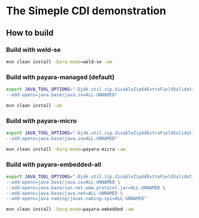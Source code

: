 # The Simeple CDI demonstration

## How to build

### Build with weld-se

```bash
mvn clean install -Darq-mode=weld-se -am
```

### Build with payara-managed (default)
```bash
export JAVA_TOOL_OPTIONS="-Djdk.util.zip.disableZip64ExtraFieldValidation=true \
--add-opens=java.base/java.io=ALL-UNNAMED"

mvn clean install -am
```

### Build with payara-micro
```bash
export JAVA_TOOL_OPTIONS="-Djdk.util.zip.disableZip64ExtraFieldValidation=true \
--add-opens=java.base/java.io=ALL-UNNAMED"

mvn clean install -Darq-mode=payara-micro -am
```

### Build with payara-embedded-all
```bash
export JAVA_TOOL_OPTIONS="-Djdk.util.zip.disableZip64ExtraFieldValidation=true \
--add-opens=java.base/java.io=ALL-UNNAMED \
--add-opens=java.base/sun.net.www.protocol.jar=ALL-UNNAMED \
--add-opens=java.base/java.net=ALL-UNNAMED \
--add-opens=java.naming/javax.naming.spi=ALL-UNNAMED"

mvn clean install -Darq-mode=payara-embedded -am
```